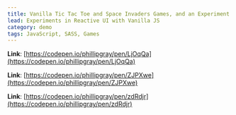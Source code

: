 ```yaml
---
title: Vanilla Tic Tac Toe and Space Invaders Games, and an Experiment with Collision Detection and Gravity
lead: Experiments in Reactive UI with Vanilla JS
category: demo
tags: JavaScript, SASS, Games
---
```


**Link**: [https://codepen.io/phillipgray/pen/LjOqQa](https://codepen.io/phillipgray/pen/LjOqQa)

**Link**: [https://codepen.io/phillipgray/pen/ZJPXwe](https://codepen.io/phillipgray/pen/ZJPXwe)

**Link**: [https://codepen.io/phillipgray/pen/zdRdjr](https://codepen.io/phillipgray/pen/zdRdjr)
